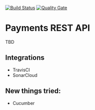 [![Build Status](https://travis-ci.org/islomar/payments-api.svg)](https://travis-ci.org/islomar/payments-api)
[![Quality Gate](https://sonarcloud.io/api/project_badges/measure?project=com.islomar%3Apayments-api&metric=alert_status)](https://sonarcloud.io/dashboard?id=com.islomar.payments-api)

# Payments REST API
TBD

## Integrations
* TravisCI
* SonarCloud


## New things tried:
* Cucumber
